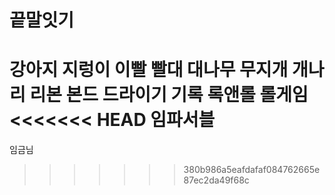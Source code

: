 # 끝말잇기

강아지
지렁이
이빨
빨대
대나무
무지개
개나리
리본
본드
드라이기
기록
록앤롤
롤게임
<<<<<<< HEAD
임파서블
=======
임금님
>>>>>>> 380b986a5eafdafaf084762665e87ec2da49f68c
